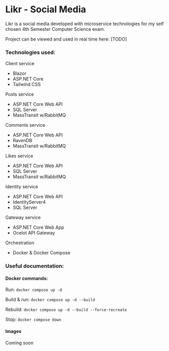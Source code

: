 # Likr - Social Media
Likr is a social media developed with microservice technologies for my self chosen 4th Semester Computer Science exam.

Project can be viewed and used in real time here: [TODO]

### Technologies used:
Client service
* Blazor
* ASP.NET Core
* Tailwind CSS

Posts service
* ASP.NET Core Web API
* SQL Server
* MassTransit w/RabbitMQ

Comments service
* ASP.NET Core Web API
* RavenDB
* MassTransit w/RabbitMQ

Likes service
* ASP.NET Core Web API
* SQL Server
* MassTransit w/RabbitMQ

Identity service
* ASP.NET Core Web API
* IdentityServer4
* SQL Server

Gateway service
* ASP.NET Core Web App
* Ocelot API Gateway

Orchestration
* Docker & Docker Compose

### Useful documentation:

#### Docker commands:

Run: ```docker compose up -d```

Build & run:
``` docker compose up -d --build ```

Rebuild: ```docker compose up -d --build --force-recreate```

Stop: ```docker compose down```

#### Images
Coming soon
